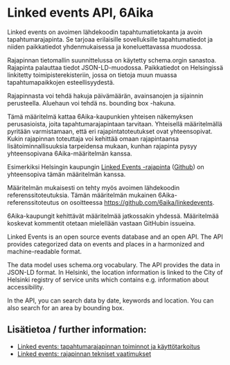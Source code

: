 # Linked events API, 6Aika

Linked events on avoimen lähdekoodin tapahtumatietokanta ja avoin tapahtumarajapinta. Se tarjoaa erilaisille sovelluksille tapahtumatiedot ja niiden paikkatiedot yhdenmukaisessa ja koneluettavassa muodossa.

Rajapinnan tietomallin suunnittelussa on käytetty schema.orgin sanastoa. Rajapinta palauttaa tiedot JSON-LD-muodossa. Paikkatiedot on Helsingissä linkitetty toimipisterekisteriin, jossa on tietoja muun muassa tapahtumapaikkojen esteellisyydestä.

Rajapinnasta voi tehdä hakuja päivämäärän, avainsanojen ja sijainnin perusteella. Aluehaun voi tehdä ns. bounding box -hakuna.

Tämä määritelmä kattaa 6Aika-kaupunkien yhteisen näkemyksen perusasioista, joita tapahtumarajapintaan tarvitaan. Yhteisellä määritelmällä pyritään varmistamaan, että eri rajapintatoteutukset ovat yhteensopivat. Kukin rajapinnan toteuttaja voi kehittää omaan rajapintaansa lisätoiminnallisuuksia tarpeidensa mukaan, kunhan rajapinta pysyy yhteensopivana 6Aika-määritelmän kanssa.

Esimerkiksi Helsingin kaupungin [Linked Events -rajapinta](http://api.hel.fi/linkedevents/v1/) ([Github](https://github.com/City-of-Helsinki/linkedevents)) on yhteensopiva tämän määritelmän kanssa.

Määritelmän mukaisesti on tehty myös avoimen lähdekoodin referenssitoteutuksia. Tämän määritelmän mukainen 6Aika-referenssitoteutus on osoitteessa https://github.com/6aika/linkedevents.

6Aika-kaupungit kehittävät määritelmää jatkossakin yhdessä. Määritelmää koskevat kommentit otetaan mielellään vastaan GitHubin issueina.

Linked Events is an open source events database and an open API. The API provides categorized data on events and places in a harmonized and machine-readable format.

The data model uses schema.org vocabulary. The API provides the data in JSON-LD format. In Helsinki, the location information is linked to the City of Helsinki registry of service units which contains e.g. information about accessibility.

In the API, you can search data by date, keywords and location. You can also search for an area by bounding box.



## Lisätietoa / further information:

* [Linked events: tapahtumarajapinnan toiminnot ja käyttötarkoitus](https://docs.google.com/document/d/1prnzkICV1x8GZqE9W90ILfRUN-Tc9pKQnpjI7weuoLU/edit)
* [Linked events: rajapinnan tekniset vaatimukset](https://docs.google.com/document/d/1aAgsrVrrDrp272etJStolCTEg2jxDsWAvqe1pApoyDk/edit)
